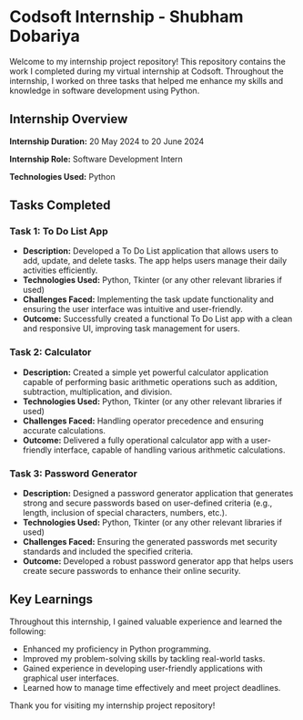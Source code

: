 # Codsoft Internship - Shubham Dobariya

Welcome to my internship project repository! This repository contains the work I completed during my virtual internship at Codsoft. Throughout the internship, I worked on three tasks that helped me enhance my skills and knowledge in software development using Python.

## Internship Overview

**Internship Duration:** 20 May 2024 to 20 June 2024

**Internship Role:** Software Development Intern

**Technologies Used:** Python

## Tasks Completed

### Task 1: To Do List App
- **Description:** Developed a To Do List application that allows users to add, update, and delete tasks. The app helps users manage their daily activities efficiently.
- **Technologies Used:** Python, Tkinter (or any other relevant libraries if used)
- **Challenges Faced:** Implementing the task update functionality and ensuring the user interface was intuitive and user-friendly.
- **Outcome:** Successfully created a functional To Do List app with a clean and responsive UI, improving task management for users.

### Task 2: Calculator
- **Description:** Created a simple yet powerful calculator application capable of performing basic arithmetic operations such as addition, subtraction, multiplication, and division.
- **Technologies Used:** Python, Tkinter (or any other relevant libraries if used)
- **Challenges Faced:** Handling operator precedence and ensuring accurate calculations.
- **Outcome:** Delivered a fully operational calculator app with a user-friendly interface, capable of handling various arithmetic calculations.

### Task 3: Password Generator
- **Description:** Designed a password generator application that generates strong and secure passwords based on user-defined criteria (e.g., length, inclusion of special characters, numbers, etc.).
- **Technologies Used:** Python, Tkinter (or any other relevant libraries if used)
- **Challenges Faced:** Ensuring the generated passwords met security standards and included the specified criteria.
- **Outcome:** Developed a robust password generator app that helps users create secure passwords to enhance their online security.

## Key Learnings

Throughout this internship, I gained valuable experience and learned the following:
- Enhanced my proficiency in Python programming.
- Improved my problem-solving skills by tackling real-world tasks.
- Gained experience in developing user-friendly applications with graphical user interfaces.
- Learned how to manage time effectively and meet project deadlines.


Thank you for visiting my internship project repository!
